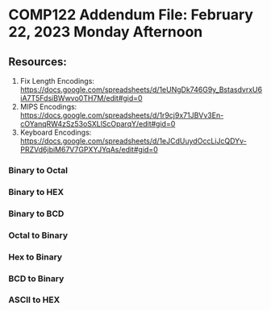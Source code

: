 # COMP122 Addendum File: February 22, 2023 Monday Afternoon

## Resources:
   1. Fix Length Encodings: https://docs.google.com/spreadsheets/d/1eUNgDk746G9y_BstasdvrxU6iA7T5FdsiBWwvo0TH7M/edit#gid=0
   1. MIPS Encodings: https://docs.google.com/spreadsheets/d/1r9cj9x71JBVv3En-cOYanqRW4zSz53oSXLlScOparqY/edit#gid=0
   1. Keyboard Encodings: https://docs.google.com/spreadsheets/d/1eJCdUuydOccLiJcQDYv-PRZVd6jbiM67V7GPXYJYqAs/edit#gid=0


### Binary to Octal
### Binary to HEX
### Binary to BCD
### Octal to Binary
### Hex to Binary
### BCD to Binary
### ASCII to HEX







